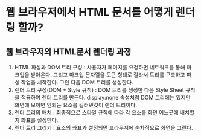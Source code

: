 # 웹 브라우저에서 HTML 문서를 어떻게 렌더링 할까?

## 웹 브라우저의 HTML문서 렌더링 과정
1. HTML 파싱과 DOM 트리 구성 : 사용자가 페이지를 요청하면 네트워크를 통해 마크업을 받아온다. 그리고 마크업 문자열을 토큰 형태로 잘라서 트리를 구축하고 파싱 작업을 시작한다. 그런 다음 DOM 트리를 생성한다.
2. 렌더 트리 구성(DOM + Style 규칙) : DOM 트리를 생성한 다음 Style Sheet 규칙을 적용하여 렌더 트리를 만든다. display:none 속성처럼 DOM 트리에는 있지만 화면에 보이면 안되는 요소를 걸러낸것이 렌더 트리이다.
3. 렌더 트리의 배치 : 최종적으로 스타일 규칙에 따라 각 요소를 화면 어느곳에 배치할지 좌표를 설정한다.
4. 렌더 트리 그리기 : 요소의 좌표가 설정되면 브라우저에 순차적으로 화면을 그린다. 
